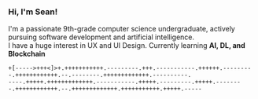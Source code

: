 ### Hi, I'm Sean! 
I'm a passionate 9th-grade computer science undergraduate, actively pursuing software development and artificial intelligence.  
I have a huge interest in UX and UI Design. Currently learning **AI, DL, and Blockchain**  

```brainfuck
+[----->+++<]>+.+++++++++++.---------.+++.-----------.++++++.---------.++++++++++++.--.--------.+++++++++++++.----------.
----.+++++.+++++++++++++.-----------.+++++.---------.+++++.--------.++++++++++++.--.+++++++++++++.+++++++++++.+++++.-----
